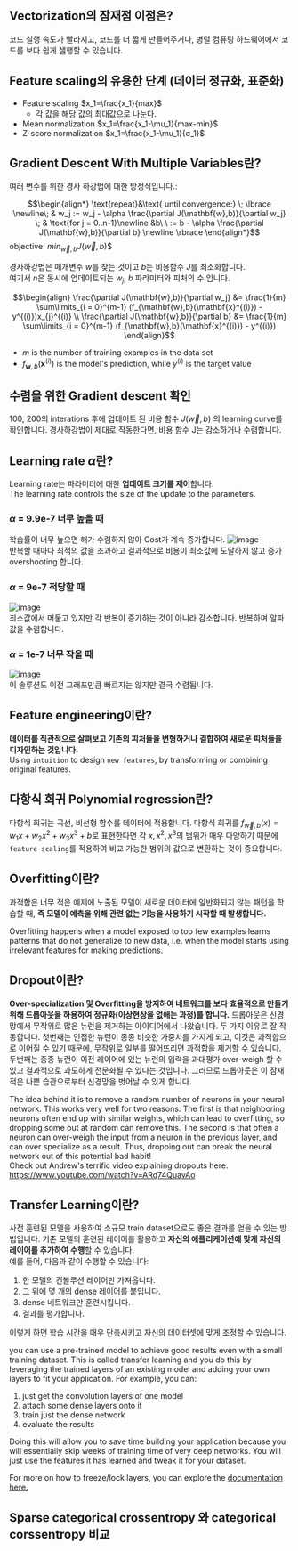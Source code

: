 ## Vectorization의 잠재점 이점은?
코드 실행 속도가 빨라지고, 코드를 더 짧게 만들어주거나, 병렬 컴퓨팅 하드웨어에서 코드를 보다 쉽게 샐행할 수 있습니다.
 
## Feature scaling의 유용한 단계 (데이터 정규화, 표준화)
 * Feature scaling $x_1=\frac{x_1}{max}$
   * 각 값을 해당 값의 최대값으로 나눈다.
 * Mean normalization $x_1=\frac{x_1-\mu_1}{max-min}$
 * Z-score normalization $x_1=\frac{x_1-\mu_1}{σ_1}$

## Gradient Descent With Multiple Variables란?
여러 변수를 위한 경사 하강법에 대한 방정식입니다.:

$$\begin{align*} \text{repeat}&\text{ until convergence:} \; \lbrace \newline\;
& w_j := w_j -  \alpha \frac{\partial J(\mathbf{w},b)}{\partial w_j}   \; & \text{for j = 0..n-1}\newline
&b\ \ := b -  \alpha \frac{\partial J(\mathbf{w},b)}{\partial b}  \newline \rbrace
\end{align*}$$
objective: $min_{\vec w, b}J(\vec w, b)$$  

경사하강법은 매개변수 $w$를 찾는 것이고 $b$는 비용함수 $J$를 최소화합니다.  
여기서 $n$은 동시에 업데이트되는 $w_j$,  $b$ 파라미터와 피처의 수 입니다.  

$$\begin{align}
\frac{\partial J(\mathbf{w},b)}{\partial w_j}  &= \frac{1}{m} \sum\limits_{i = 0}^{m-1} (f_{\mathbf{w},b}(\mathbf{x}^{(i)}) - y^{(i)})x_{j}^{(i)}   \\
\frac{\partial J(\mathbf{w},b)}{\partial b}  &= \frac{1}{m} \sum\limits_{i = 0}^{m-1} (f_{\mathbf{w},b}(\mathbf{x}^{(i)}) - y^{(i)}) 
\end{align}$$

* $m$ is the number of training examples in the data set
*  $f_{\mathbf{w},b}(\mathbf{x}^{(i)})$ is the model's prediction, while $y^{(i)}$ is the target value


## 수렴을 위한 Gradient descent 확인
100, 200의 interations 후에 업데이트 된 비용 함수 $J(\vec w, b)$ 의 learning curve를 확인합니다. 경사하강법이 제대로 작동한다면, 비용 함수 J는 감소하거나 수렴합니다.

## Learning rate $\alpha$란? 
Learning rate는 파라미터에 대한 **업데이트 크기를 제어**합니다.  
The learning rate controls the size of the update to the parameters.

### $\alpha$ = 9.9e-7 너무 높을 때
학습률이 너무 높으면 해가 수렴하지 않아 Cost가 계속 증가합니다.
![image](https://user-images.githubusercontent.com/108461149/230441141-5376f586-b16e-4a30-a4e0-8f83417192f7.png)  
반복할 때마다 최적의 값을 초과하고 결과적으로 비용이 최소값에 도달하지 않고 증가 overshooting 합니다.
### $\alpha$ = 9e-7 적당할 때
![image](https://user-images.githubusercontent.com/108461149/230444412-4bc2dd84-6c00-4095-b5fd-5e77927529ce.png)  
최소값에서 머물고 있지만 각 반복이 증가하는 것이 아니라 감소합니다. 반복하며 알파값을 수렴합니다.
### $\alpha$ = 1e-7 너무 작을 때
![image](https://user-images.githubusercontent.com/108461149/230444659-90ebe8a1-9e36-4f88-8509-825b0d8aedec.png)  
이 솔루션도 이전 그래프만큼 빠르지는 않지만 결국 수렴됩니다.

## Feature engineering이란?
**데이터를 직관적으로 살펴보고 기존의 피처들을 변형하거나 결합하여 새로운 피처들을 디자인하는 것입니다.**  
Using `intuition` to design `new features`, by transforming or combining original features.

## 다항식 회귀 Polynomial regression란?
다항식 회귀는 곡선, 비선형 함수를 데이터에 적용합니다. 다항식 회귀를 $f_{\vec w, b}(x)=w_1x+w_2x^2+w_3x^3+b$로 표현한다면 각 $x, x^2, x^3$의 범위가 매우 다양하기 때문에 `feature scaling`를 적용하여 비교 가능한 범위의 값으로 변환하는 것이 중요합니다.

## Overfitting이란?

과적합은 너무 적은 예제에 노출된 모델이 새로운 데이터에 일반화되지 않는 패턴을 학습할 때, **즉 모델이 예측을 위해 관련 없는 기능을 사용하기 시작할 때 발생합니다.**  

Overfitting happens when a model exposed to too few examples learns patterns that do not generalize to new data, i.e. when the model starts using irrelevant features for making predictions.

## Dropout이란?

**Over-specialization 및 Overfitting을 방지하여 네트워크를 보다 효율적으로 만들기 위해 드롭아웃을 하용하여 정규화(이상현상을 없애는 과정)를 합니다.** 드롭아웃은 신경망에서 무작위로 많은 뉴런을 제거하는 아이디어에서 나왔습니다. 두 가지 이유로 잘 작동합니다. 첫번째는 인접한 뉴런이 종종 비슷한 가중치를 가지게 되고, 이것은 과적합으로 이어질 수 있기 때문에, 무작위로 일부를 떨어뜨리면 과적합을 제거할 수 있습니다. 두번째는 종종 뉴런이 이전 레이어에 있는 뉴런의 입력을 과대평가 over-weigh 할 수 있고 결과적으로 과도하게 전문화될 수 있다는 것입니다. 그러므로 드롭아웃은 이 잠재적은 나쁜 습관으로부터 신경망을 벗어날 수 있게 합니다.  

The idea behind it is to remove a random number of neurons in your neural network. This works very well for two reasons: The first is that neighboring neurons often end up with similar weights, which can lead to overfitting, so dropping some out at random can remove this. The second is that often a neuron can over-weigh the input from a neuron in the previous layer, and can over specialize as a result. Thus, dropping out can break the neural network out of this potential bad habit!  
Check out Andrew's terrific video explaining dropouts here: https://www.youtube.com/watch?v=ARq74QuavAo

## Transfer Learning이란?

사전 훈련된 모델을 사용하여 소규모 train dataset으로도 좋은 결과를 얻을 수 있는 방법입니다. 기존 모델의 훈련된 레이어를 활용하고 **자신의 애플리케이션에 맞게 자신의 레이어를 추가하여 수행**할 수 있습니다.  
예를 들어, 다음과 같이 수행할 수 있습니다:  
1. 한 모델의 컨볼루션 레이어만 가져옵니다.
2. 그 위에 몇 개의 dense 레이어를 붙입니다.
3. dense 네트워크만 훈련시킵니다.
4. 결과를 평가합니다.

이렇게 하면 학습 시간을 매우 단축시키고 자신의 데이터셋에 맞게 조정할 수 있습니다.  

you can use a pre-trained model to achieve good results even with a small training dataset. This is called transfer learning and you do this by leveraging the trained layers of an existing model and adding your own layers to fit your application. For example, you can:  
1. just get the convolution layers of one model
2. attach some dense layers onto it
3. train just the dense network
4. evaluate the results  

Doing this will allow you to save time building your application because you will essentially skip weeks of training time of very deep networks. You will just use the features it has learned and tweak it for your dataset. 

For more on how to freeze/lock layers, you can explore the [documentation here.](https://www.tensorflow.org/tutorials/images/transfer_learning?hl=ko)

## Sparse categorical crossentropy 와 categorical corssentropy 비교
